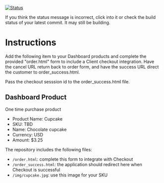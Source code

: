 [![Status](https://img.shields.io/badge/status-SUBMITTABLE%20COMMIT:%2066fa3631555d0405e08896981264fd48675bc4f7-brightgreen.svg)](https://github.com/andremcb/bakery_scaffold_AApE3fQi8zR0pcdo/commit/66fa3631555d0405e08896981264fd48675bc4f7)













































































































































If you think the status message is incorrect, click into it or check the build status of your latest commit. It may still be building.

# Instructions 

Add the following item to your Dashboard products and complete the provided "order.html" form to include a Client checkout integration. Have the cancel URL return back to order form, and have the success URL direct the customer to order_success.html. 

Pass the checkout sesssion id to the order_success.html file.

## Dashboard Product
One time purchase product
* Product Name: Cupcake
* SKU: TBD
* Name: Chocolate cupcake
* Currency: USD
* Amount: $3.25

The repository includes the following files:
* `/order.html`: complete this form to integrate with Checkout
* `/order_success.html`: the application should redirect here when Checkout is successful
* `/img/cupcake.jpg`: use this image for your SKU
